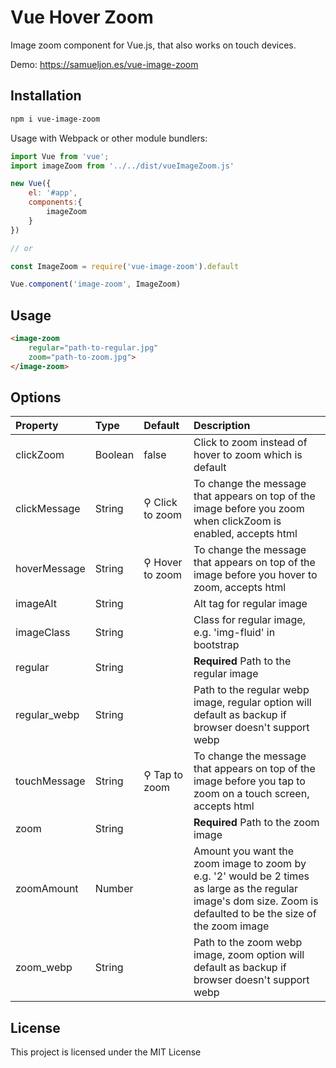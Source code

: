 # Vue Hover Zoom

Image zoom component for Vue.js, that also works on touch devices.

Demo: https://samueljon.es/vue-image-zoom

## Installation

```sh
npm i vue-image-zoom
```

Usage with Webpack or other module bundlers:

```js
import Vue from 'vue';
import imageZoom from '../../dist/vueImageZoom.js'

new Vue({
    el: '#app',
    components:{
    	imageZoom
    }
})

// or

const ImageZoom = require('vue-image-zoom').default

Vue.component('image-zoom', ImageZoom)
```

## Usage

```html
<image-zoom 
	regular="path-to-regular.jpg" 
	zoom="path-to-zoom.jpg">				
</image-zoom>
```

## Options

| Property                    | Type    | Default | Description|
|:----------------------------|:--------|:--------|:--------------------------------------------------------------------------------------------------------------------------------------------------------------------------------------------------------------------------------------------------------------------------------------|
| clickZoom            | Boolean | false   | Click to zoom instead of hover to zoom which is default|
| clickMessage            | String | <span class="vue-hover-zoom-icon">&#9906;</span> Click to zoom   | To change the message that appears on top of the image before you zoom when clickZoom is enabled, accepts html|
| hoverMessage            | String | <span class="vue-hover-zoom-icon">&#9906;</span> Hover to zoom   | To change the message that appears on top of the image before you hover to zoom, accepts html|
| imageAlt            | String |    | Alt tag for regular image|
| imageClass            | String |    | Class for regular image, e.g. 'img-fluid' in bootstrap|
| regular            | String |    | **Required** Path to the regular image|
| regular_webp            | String |    | Path to the regular webp image, regular option will default as backup if browser doesn't support webp|
| touchMessage            | String | <span class="vue-hover-zoom-icon">&#9906;</span> Tap to zoom   | To change the message that appears on top of the image before you tap to zoom on a touch screen, accepts html|
| zoom            | String |    | **Required** Path to the zoom image|
| zoomAmount            | Number |    | Amount you want the zoom image to zoom by e.g. '2' would be 2 times as large as the regular image's dom size. Zoom is defaulted to be the size of the zoom image|
| zoom_webp            | String |    | Path to the zoom webp image, zoom option will default as backup if browser doesn't support webp|

## License

This project is licensed under the MIT License                                                                                                                             